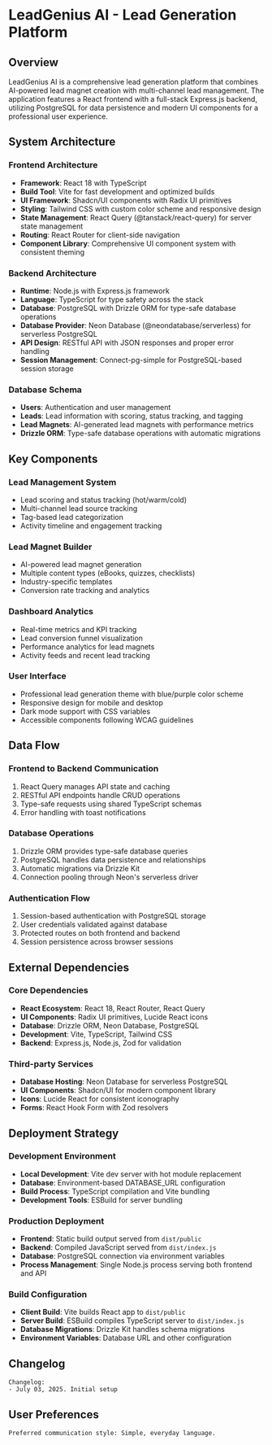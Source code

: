# LeadGenius AI - Lead Generation Platform

## Overview

LeadGenius AI is a comprehensive lead generation platform that combines AI-powered lead magnet creation with multi-channel lead management. The application features a React frontend with a full-stack Express.js backend, utilizing PostgreSQL for data persistence and modern UI components for a professional user experience.

## System Architecture

### Frontend Architecture
- **Framework**: React 18 with TypeScript
- **Build Tool**: Vite for fast development and optimized builds
- **UI Framework**: Shadcn/UI components with Radix UI primitives
- **Styling**: Tailwind CSS with custom color scheme and responsive design
- **State Management**: React Query (@tanstack/react-query) for server state management
- **Routing**: React Router for client-side navigation
- **Component Library**: Comprehensive UI component system with consistent theming

### Backend Architecture
- **Runtime**: Node.js with Express.js framework
- **Language**: TypeScript for type safety across the stack
- **Database**: PostgreSQL with Drizzle ORM for type-safe database operations
- **Database Provider**: Neon Database (@neondatabase/serverless) for serverless PostgreSQL
- **API Design**: RESTful API with JSON responses and proper error handling
- **Session Management**: Connect-pg-simple for PostgreSQL-based session storage

### Database Schema
- **Users**: Authentication and user management
- **Leads**: Lead information with scoring, status tracking, and tagging
- **Lead Magnets**: AI-generated lead magnets with performance metrics
- **Drizzle ORM**: Type-safe database operations with automatic migrations

## Key Components

### Lead Management System
- Lead scoring and status tracking (hot/warm/cold)
- Multi-channel lead source tracking
- Tag-based lead categorization
- Activity timeline and engagement tracking

### Lead Magnet Builder
- AI-powered lead magnet generation
- Multiple content types (eBooks, quizzes, checklists)
- Industry-specific templates
- Conversion rate tracking and analytics

### Dashboard Analytics
- Real-time metrics and KPI tracking
- Lead conversion funnel visualization
- Performance analytics for lead magnets
- Activity feeds and recent lead tracking

### User Interface
- Professional lead generation theme with blue/purple color scheme
- Responsive design for mobile and desktop
- Dark mode support with CSS variables
- Accessible components following WCAG guidelines

## Data Flow

### Frontend to Backend Communication
1. React Query manages API state and caching
2. RESTful API endpoints handle CRUD operations
3. Type-safe requests using shared TypeScript schemas
4. Error handling with toast notifications

### Database Operations
1. Drizzle ORM provides type-safe database queries
2. PostgreSQL handles data persistence and relationships
3. Automatic migrations via Drizzle Kit
4. Connection pooling through Neon's serverless driver

### Authentication Flow
1. Session-based authentication with PostgreSQL storage
2. User credentials validated against database
3. Protected routes on both frontend and backend
4. Session persistence across browser sessions

## External Dependencies

### Core Dependencies
- **React Ecosystem**: React 18, React Router, React Query
- **UI Components**: Radix UI primitives, Lucide React icons
- **Database**: Drizzle ORM, Neon Database, PostgreSQL
- **Development**: Vite, TypeScript, Tailwind CSS
- **Backend**: Express.js, Node.js, Zod for validation

### Third-party Services
- **Database Hosting**: Neon Database for serverless PostgreSQL
- **UI Components**: Shadcn/UI for modern component library
- **Icons**: Lucide React for consistent iconography
- **Forms**: React Hook Form with Zod resolvers

## Deployment Strategy

### Development Environment
- **Local Development**: Vite dev server with hot module replacement
- **Database**: Environment-based DATABASE_URL configuration
- **Build Process**: TypeScript compilation and Vite bundling
- **Development Tools**: ESBuild for server bundling

### Production Deployment
- **Frontend**: Static build output served from `dist/public`
- **Backend**: Compiled JavaScript served from `dist/index.js`
- **Database**: PostgreSQL connection via environment variables
- **Process Management**: Single Node.js process serving both frontend and API

### Build Configuration
- **Client Build**: Vite builds React app to `dist/public`
- **Server Build**: ESBuild compiles TypeScript server to `dist/index.js`
- **Database Migrations**: Drizzle Kit handles schema migrations
- **Environment Variables**: Database URL and other configuration

## Changelog

```
Changelog:
- July 03, 2025. Initial setup
```

## User Preferences

```
Preferred communication style: Simple, everyday language.
```